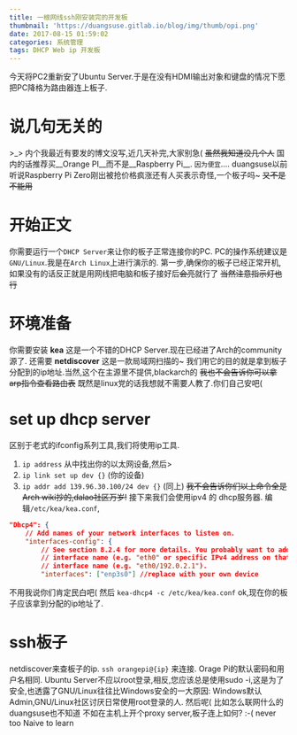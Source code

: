 ```yaml
---
title: 一根网线ssh刚安装完的开发板
thumbnail: 'https://duangsuse.gitlab.io/blog/img/thumb/opi.png'
date: 2017-08-15 01:59:02
categories: 系统管理
tags: DHCP Web ip 开发板 
---
```

今天将PC2重新安了Ubuntu Server.于是在没有HDMI输出对象和键盘的情况下愿把PC降格为路由器连上板子.
# 说几句无关的
\>_> 内个我最近有要发的博文没写,近几天补完,大家别急( ~~虽然我知道没几个人~~
国内的话推荐买__Orange PI__而不是__Raspberry Pi__. `因为便宜`.... 
duangsuse以前听说Raspberry Pi Zero刚出被抢价格疯涨还有人买表示奇怪,一个板子吗~ ~~又不是不能用~~
# 开始正文
你需要运行一个`DHCP Server`来让你的板子正常连接你的PC. PC的操作系统建议是`GNU/Linux`.我是在`Arch Linux`上进行演示的.
第一步,确保你的板子已经正常开机,如果没有的话反正就是用网线把电脑和板子接好后~~会亮~~就行了 ~~当然注意指示灯也行~~
# 环境准备
你需要安装 __kea__ 这是一个不错的DHCP Server.现在已经进了Arch的community源了.
还需要 __netdiscover__ 这是一款局域网扫描的~ 我们用它的目的就是拿到板子分配到的ip地址.当然,这个在主源里不提供,blackarch的 ~~我也不会告诉你可以拿arp指令查看路由表~~
既然是linux党的话我想就不需要人教了.你们自己安吧(
# set up dhcp server
区别于老式的ifconfig系列工具,我们将使用ip工具.
1. `ip address` 从中找出你的以太网设备,然后>
2. `ip link set up dev {}` (你的设备)
3. `ip addr add 139.96.30.100/24 dev {}` (同上)
~~我不会告诉你们以上命令全是Arch wiki抄的,dalao社区万岁!~~
接下来我们会使用ipv4 的 dhcp服务器.
编辑`/etc/kea/kea.conf`,
```json
"Dhcp4": {
    // Add names of your network interfaces to listen on.
    "interfaces-config": {
        // See section 8.2.4 for more details. You probably want to add just
        // interface name (e.g. "eth0" or specific IPv4 address on that
        // interface name (e.g. "eth0/192.0.2.1").
        "interfaces": ["enp3s0"] //replace with your own device
```
不用我说你们肯定民白吧(
然后 `kea-dhcp4 -c /etc/kea/kea.conf`
ok,现在你的板子应该拿到分配的ip地址了.
# ssh板子
netdiscover来查板子的ip.
`ssh orangepi@{ip}` 来连接.
Orage Pi的默认密码和用户名相同. Ubuntu Server不应以root登录,相反,您应该总是使用sudo -i,这是为了安全,也透露了GNU/Linux往往比Windows安全的一大原因:
Windows默认Admin,GNU/Linux社区讨厌日常使用root登录的人.
然后呢( 比如怎么联网什么的
duangsuse也不知道
不如在主机上开个proxy server,板子连上如何? :-( 
never too Naive to learn
